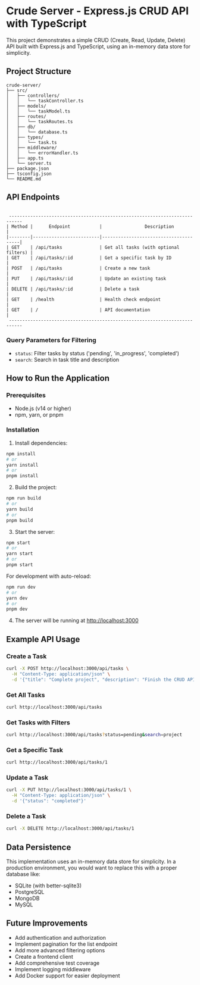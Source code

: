 # Crude Server - Express.js CRUD API with TypeScript

This project demonstrates a simple CRUD (Create, Read, Update, Delete) API built with Express.js and TypeScript, using an in-memory data store for simplicity.

## Project Structure
```plaintext
crude-server/
├── src/
│   ├── controllers/
│   │   └── taskController.ts
│   ├── models/
│   │   └── taskModel.ts
│   ├── routes/
│   │   └── taskRoutes.ts
│   ├── db/
│   │   └── database.ts
│   ├── types/
│   │   └── task.ts
│   ├── middleware/
│   │   └── errorHandler.ts
│   ├── app.ts
│   └── server.ts
├── package.json
├── tsconfig.json
└── README.md
```

## API Endpoints
```plaintext

 ---------------------------------------------------------------------------
| Method |      Endpoint           |                Description            |
|--------|-------------------------|---------------------------------------|
| GET    | /api/tasks              | Get all tasks (with optional filters) |
| GET    | /api/tasks/:id          | Get a specific task by ID             |
| POST   | /api/tasks              | Create a new task                     |
| PUT    | /api/tasks/:id          | Update an existing task               |
| DELETE | /api/tasks/:id          | Delete a task                         |
| GET    | /health                 | Health check endpoint                 |
| GET    | /                       | API documentation                     |
 ---------------------------------------------------------------------------
```

### Query Parameters for Filtering

- `status`: Filter tasks by status ('pending', 'in_progress', 'completed')
- `search`: Search in task title and description

## How to Run the Application

### Prerequisites

- Node.js (v14 or higher)
- npm, yarn, or pnpm

### Installation

1. Install dependencies:
```bash
npm install
# or
yarn install
# or
pnpm install
```

2. Build the project:

```bash
npm run build
# or
yarn build
# or
pnpm build
```


3. Start the server:

```bash
npm start
# or
yarn start
# or
pnpm start
```

For development with auto-reload:

```bash
npm run dev
# or
yarn dev
# or
pnpm dev
```


4. The server will be running at [http://localhost:3000](http://localhost:3000)


## Example API Usage

### Create a Task

```bash
curl -X POST http://localhost:3000/api/tasks \
  -H "Content-Type: application/json" \
  -d '{"title": "Complete project", "description": "Finish the CRUD API project", "status": "in_progress"}'
```

### Get All Tasks

```bash
curl http://localhost:3000/api/tasks
```

### Get Tasks with Filters

```bash
curl http://localhost:3000/api/tasks?status=pending&search=project
```

### Get a Specific Task

```bash
curl http://localhost:3000/api/tasks/1
```

### Update a Task

```bash
curl -X PUT http://localhost:3000/api/tasks/1 \
  -H "Content-Type: application/json" \
  -d '{"status": "completed"}'
```

### Delete a Task

```bash
curl -X DELETE http://localhost:3000/api/tasks/1
```

## Data Persistence

This implementation uses an in-memory data store for simplicity. In a production environment, you would want to replace this with a proper database like:

- SQLite (with better-sqlite3)
- PostgreSQL
- MongoDB
- MySQL


## Future Improvements

- Add authentication and authorization
- Implement pagination for the list endpoint
- Add more advanced filtering options
- Create a frontend client
- Add comprehensive test coverage
- Implement logging middleware
- Add Docker support for easier deployment
